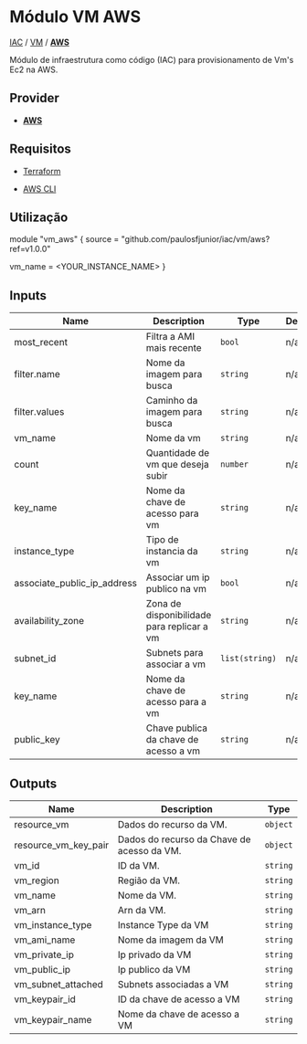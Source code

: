 # Módulo VM AWS

[IAC](../../README.md) / [VM](../README.md) / **[AWS](./README.md)**

Módulo de infraestrutura como código (IAC) para provisionamento de Vm's Ec2 na AWS.

## Provider

- [**AWS**](../../aws/README.md)

## Requisitos

- [Terraform](https://www.terraform.io/downloads.html)

- [AWS CLI](https://aws.amazon.com/pt/cli/)

## Utilização

module "vm_aws" {
  source = "github.com/paulosfjunior/iac/vm/aws?ref=v1.0.0"

  vm_name = <YOUR_INSTANCE_NAME>
}

## Inputs

| Name | Description       | Type     | Default | Required |
| ---- | ----------------- | -------- | ------- | :------: |
| most_recent | Filtra a AMI mais recente | `bool` | n/a     |   yes    |
| filter.name | Nome da imagem para busca | `string` | n/a     |   yes    |
| filter.values | Caminho da imagem para busca | `string` | n/a     |   yes    |
| vm_name | Nome da vm | `string` | n/a     |   yes    |
| count | Quantidade de vm que deseja subir | `number` | n/a     |   no    |
| key_name | Nome da chave de acesso para vm | `string` | n/a     |   no    |
| instance_type | Tipo de instancia da vm | `string` | n/a     |   yes    |
| associate_public_ip_address | Associar um ip publico na vm | `bool` | n/a     |   no    |
| availability_zone | Zona de disponibilidade para replicar a vm | `string` | n/a     |   no    |
| subnet_id | Subnets para associar a vm | `list(string)` | n/a     |   yes    |
| key_name | Nome da chave de acesso para a vm | `string` | n/a     |   yes    |
| public_key | Chave publica da chave de acesso a vm | `string` | n/a     |   yes    |


## Outputs

| Name                    | Description                         | Type     |
| ----------------------- | ----------------------------------- | -------- |
| resource_vm | Dados do recurso da VM. | `object` |
| resource_vm_key_pair | Dados do recurso da Chave de acesso da VM. | `object` |
| vm_id | ID da VM. | `string` |
| vm_region | Região da VM. | `string` |
| vm_name | Nome da VM. | `string` |
| vm_arn | Arn da VM. | `string` |
| vm_instance_type | Instance Type da VM | `string` |
| vm_ami_name | Nome da imagem da VM | `string` |
| vm_private_ip | Ip privado da VM | `string` |
| vm_public_ip | Ip publico da VM | `string` |
| vm_subnet_attached | Subnets associadas a VM | `string` |
| vm_keypair_id | ID da chave de acesso a VM | `string` |
| vm_keypair_name | Nome da chave de acesso a VM | `string` |